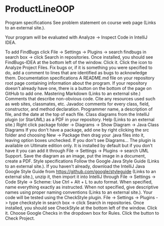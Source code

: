 # ProductLineOOP

Program specifications
See problem statement on course web page (Links to an external site.). 

Your program will be evaluated with Analyze -> Inspect Code in IntelliJ IDEA. 

To add FindBugs click File -> Settings -> Plugins -> search findbugs in search box -> click Search in repositories.
Once installed, you should see FindBugs-IDEA at the bottom left of the window. Click it. Click the icon to Analyze Project Files. Fix bugs or, if it is something you were specified to do, add a comment to lines that are identified as bugs to acknowledge them.
Documentation specifications
A README.md file on your repository root page containing information about the program. If your repository doesn't already have one, there is a button on the bottom of the page on GitHub to add one. 
Mastering Markdown (Links to an external site.)
Comments that describe non-obvious code.
Cite any resources used such as web sites, classmates, etc.
Javadoc comments for every class, field, constructor, and method declaration.
Programmer name, a description of file, and the date at the top of each file.
Class diagrams from the IntelliJ plugin (or StarUML) as a PDF in your repository. Help (Links to an external site.)
Right click package folder -> Diagrams -> Show Diagram -> Java Class Diagrams
If you don't have a package, add one by right clicking the src folder and choosing New -> Package then drag your .java files into it, leaving option boxes unchecked.
If you don't see Diagrams...
The plugin is available on Ultimate edition only.
It is installed by default but if you don't have it you can add it through File -> Settings -> Plugins -> search UML Support. 
Save the diagram as an image, put the image in a document, create a PDF.
Style specifications
Follow the Google Java Style Guide (Links to an external site.).
If you haven't already, download the IntelliJ Java Google Style Guide from https://github.com/google/styleguide (Links to an external site.), unzip it, then import it into IntelliJ through File -> Settings -> Code Style -> Scheme:
Use Ctrl + Alt + L to auto format.
When specified, name everything exactly as instructed.
When not specified, give descriptive names using proper naming conventions (Links to an external site.).
Your code will be tested using the CheckStyle plugin. File -> Settings -> Plugins -> type checkstyle in search box -> click Search in repositories.
Once installed, you should see CheckStyle at the bottom left of the window. Click it. Choose Google Checks in the dropdown box for Rules. Click the button to Check Project.

